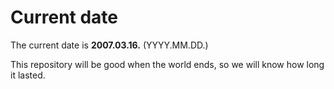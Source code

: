 # Current date

The current date is **2007.03.16.** (YYYY.MM.DD.)

This repository will be good when the world ends, so we will know how long it lasted.